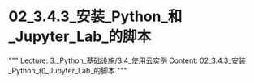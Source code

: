 # 02_3.4.3_安装_Python_和_Jupyter_Lab_的脚本

"""
Lecture: 3._Python_基础设施/3.4_使用云实例
Content: 02_3.4.3_安装_Python_和_Jupyter_Lab_的脚本
"""

